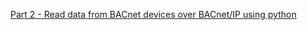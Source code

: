 [Part 2 - Read data from BACnet devices over BACnet/IP using python](https://www.youtube.com/watch?v=TyEXDnjBsD8)

